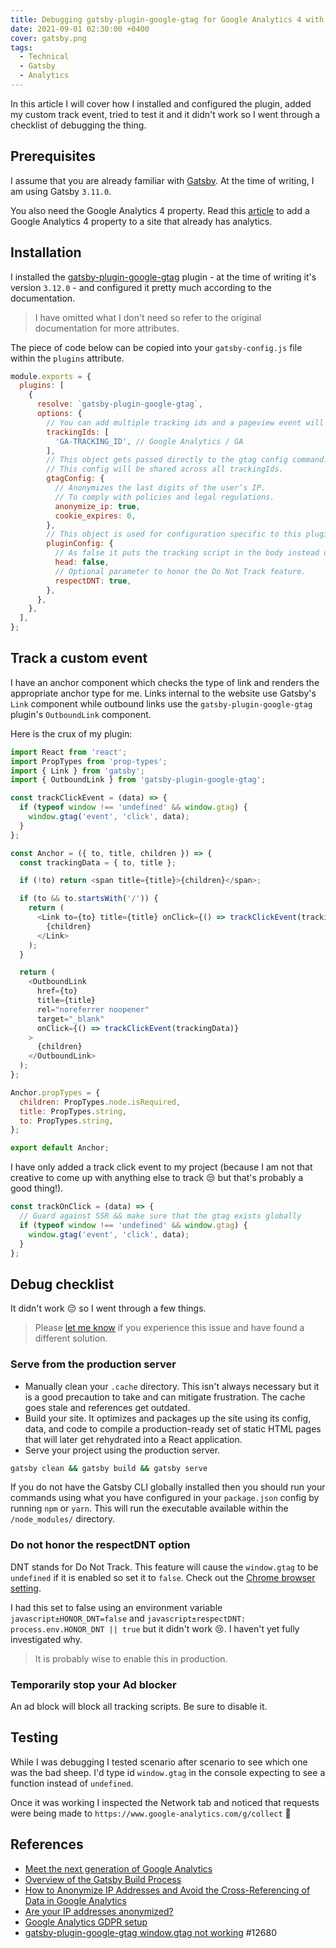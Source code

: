 ```yaml
---
title: Debugging gatsby-plugin-google-gtag for Google Analytics 4 with Gatsby
date: 2021-09-01 02:30:00 +0400
cover: gatsby.png
tags:
  - Technical
  - Gatsby
  - Analytics
---
```


In this article I will cover how I installed and configured the plugin, added my custom
track event, tried to test it and it didn't work so I went through a checklist of debugging
the thing.

## Prerequisites

I assume that you are already familiar with [Gatsby](https://www.gatsbyjs.com/).
At the time of writing, I am using Gatsby `3.11.0`.

You also need the Google Analytics 4 property. Read this [article](https://support.google.com/analytics/answer/9744165)
to add a Google Analytics 4 property to a site that already has analytics.

## Installation

I installed the [gatsby-plugin-google-gtag](https://www.gatsbyjs.com/plugins/gatsby-plugin-google-gtag/) plugin -
at the time of writing it's version `3.12.0` - and configured it pretty much according to the documentation.

> I have omitted what I don't need so refer to the original documentation for more attributes.

The piece of code below can be copied into your `gatsby-config.js` file within the `plugins` attribute.

```javascript
module.exports = {
  plugins: [
    {
      resolve: `gatsby-plugin-google-gtag`,
      options: {
        // You can add multiple tracking ids and a pageview event will be fired for all of them.
        trackingIds: [
          'GA-TRACKING_ID', // Google Analytics / GA
        ],
        // This object gets passed directly to the gtag config command.
        // This config will be shared across all trackingIds.
        gtagConfig: {
          // Anonymizes the last digits of the user’s IP.
          // To comply with policies and legal regulations.
          anonymize_ip: true,
          cookie_expires: 0,
        },
        // This object is used for configuration specific to this plugin.
        pluginConfig: {
          // As false it puts the tracking script in the body instead of the head.
          head: false,
          // Optional parameter to honor the Do Not Track feature.
          respectDNT: true,
        },
      },
    },
  ],
};
```

## Track a custom event

I have an anchor component which checks the type of link and renders the
appropriate anchor type for me. Links internal to the website use Gatsby's `Link`
component while outbound links use the `gatsby-plugin-google-gtag` plugin's
`OutboundLink` component.

Here is the crux of my plugin:

```javascript
import React from 'react';
import PropTypes from 'prop-types';
import { Link } from 'gatsby';
import { OutboundLink } from 'gatsby-plugin-google-gtag';

const trackClickEvent = (data) => {
  if (typeof window !== 'undefined' && window.gtag) {
    window.gtag('event', 'click', data);
  }
};

const Anchor = ({ to, title, children }) => {
  const trackingData = { to, title };

  if (!to) return <span title={title}>{children}</span>;

  if (to && to.startsWith('/')) {
    return (
      <Link to={to} title={title} onClick={() => trackClickEvent(trackingData)}>
        {children}
      </Link>
    );
  }

  return (
    <OutboundLink
      href={to}
      title={title}
      rel="noreferrer noopener"
      target="_blank"
      onClick={() => trackClickEvent(trackingData)}
    >
      {children}
    </OutboundLink>
  );
};

Anchor.propTypes = {
  children: PropTypes.node.isRequired,
  title: PropTypes.string,
  to: PropTypes.string,
};

export default Anchor;
```

I have only added a track click event to my project (because I am not that creative
to come up with anything else to track :unamused: but that's probably a good thing!).

```js
const trackOnClick = (data) => {
  // Guard against SSR && make sure that the gtag exists globally
  if (typeof window !== 'undefined' && window.gtag) {
    window.gtag('event', 'click', data);
  }
};
```

## Debug checklist

It didn't work :pensive: so I went through a few things.

> Please [let me know](mailto:clarice@bouwer.dev) if you experience this issue and
> have found a different solution.

### Serve from the production server

- Manually clean your `.cache` directory. This isn't always necessary but it is a good precaution
  to take and can mitigate frustration. The cache goes stale and references get outdated.
- Build your site. It optimizes and packages up the site using its config, data, and code
  to compile a production-ready set of static HTML pages that will later get rehydrated
  into a React application.
- Serve your project using the production server.

```bash
gatsby clean && gatsby build && gatsby serve
```

If you do not have the Gatsby CLI globally installed then you should run your commands using what
you have configured in your `package.json` config by running `npm` or `yarn`. This will run the
executable available within the `/node_modules/` directory.

### Do not honor the respectDNT option

DNT stands for Do Not Track. This feature will cause the `window.gtag` to be `undefined` if it is
enabled so set it to `false`. Check out the [Chrome browser setting](https://support.google.com/chrome/answer/2790761).

I had this set to false using an environment variable `javascript±HONOR_DNT=false` and
`javascript±respectDNT: process.env.HONOR_DNT || true` but it didn't work :cry:. I haven't yet fully investigated
why.

> It is probably wise to enable this in production.

### Temporarily stop your Ad blocker

An ad block will block all tracking scripts. Be sure to disable it.

## Testing

While I was debugging I tested scenario after scenario to see which one was the bad sheep.
I'd type id `window.gtag` in the console expecting to see a function instead of `undefined`.

Once it was working I inspected the Network tab and noticed that requests were
being made to `https://www.google-analytics.com/g/collect` :tada:

## References

- [Meet the next generation of Google Analytics](https://support.google.com/analytics/answer/10089681)
- [Overview of the Gatsby Build Process](https://www.gatsbyjs.com/docs/conceptual/overview-of-the-gatsby-build-process/)
- [How to Anonymize IP Addresses and Avoid the Cross-Referencing of Data in Google Analytics](https://www.iubenda.com/en/help/1184-how-to-anonymize-ip-addresses-and-avoid-the-cross-referencing-of-data-in-google-analytics)
- [Are your IP addresses anonymized?](https://complianz.io/are-your-ip-addresses-anonymized/)
- [Google Analytics GDPR setup](https://complianz.io/how-to-configure-google-analytics-for-gdpr/)
- [gatsby-plugin-google-gtag window.gtag not working](https://github.com/gatsbyjs/gatsby/issues/12680) #12680
